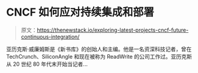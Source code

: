 # CNCF 如何应对持续集成和部署

> 原文：<https://thenewstack.io/exploring-latest-projects-cncf-future-continuous-integration/>

亚历克斯·威廉姆斯是《新书库》的创始人和主编。他是一名资深科技记者，曾在 TechCrunch、SiliconAngle 和现在被称为 ReadWrite 的公司工作过。亚历克斯从 20 世纪 80 年代末开始当记者...